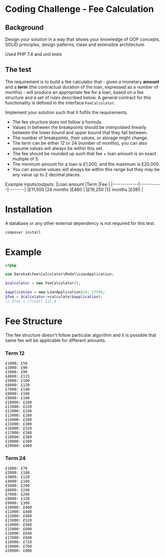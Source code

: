 Coding Challenge - Fee Calculation
=====

## Background

Design your solution in a way that shows your knowledge of OOP concepts, SOLID principles, design patterns, clean and extensible architecture.

Used PHP 7.4 and unit tests

## The test

The requirement is to build a fee calculator that - given a monetary **amount** and a **term** (the contractual duration of the loan, expressed as a number of months) - will produce an appropriate fee for a loan, based on a fee structure and a set of rules described below. A general contract for this functionality is defined in the interface `FeeCalculator`.

Implement your solution such that it fulfils the requirements.

- The fee structure does not follow a formula.
- Values in between the breakpoints should be interpolated linearly between the lower bound and upper bound that they fall between.
- The number of breakpoints, their values, or storage might change.
- The term can be either 12 or 24 (number of months), you can also assume values will always be within this set.
- The fee should be rounded up such that fee + loan amount is an exact multiple of 5.
- The minimum amount for a loan is £1,000, and the maximum is £20,000.
- You can assume values will always be within this range but they may be any value up to 2 decimal places.

Example inputs/outputs:
|Loan amount  |Term       |Fee     |
|-------------|-----------|--------|
|£11,500      |24 months  |£460    |
|£19,250      |12 months  |£385    |

# Installation
A database or any other external dependency is not required for this test.

```bash
composer install
```

# Example
```php
<?php

use Darekx4\Fee\Calculator\Model\LoanApplication;

$calculator = new FeeCalculator();

$application = new LoanApplication(24, 2750);
$fee = $calculator->calculate($application);
// $fee = (float) 115.0
```

# Fee Structure
The fee structure doesn't follow particular algorithm and it is possible that same fee will be applicable for different amounts.

### Term 12
```
£1000: £50
£2000: £90
£3000: £90
£4000: £115
£5000: £100
£6000: £120
£7000: £140
£8000: £160
£9000: £180
£10000: £200
£11000: £220
£12000: £240
£13000: £260
£14000: £280
£15000: £300
£16000: £320
£17000: £340
£18000: £360
£19000: £380
£20000: £400
```

### Term 24

```
£1000: £70
£2000: £100
£3000: £120
£4000: £160
£5000: £200
£6000: £240
£7000: £280
£8000: £320
£9000: £360
£10000: £400
£11000: £440
£12000: £480
£13000: £520
£14000: £560
£15000: £600
£16000: £640
£17000: £680
£18000: £720
£19000: £760
£20000: £800
```
